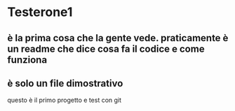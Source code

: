# Testerone1

## è la prima cosa che la gente vede. praticamente è un readme che dice cosa fa il codice e come funziona
## è solo un file dimostrativo

questo è il primo progetto e test con git
